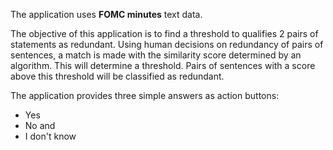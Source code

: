 The application uses **FOMC minutes** text data.

The objective of this application is to find a threshold to qualifies 2 pairs of statements as redundant. Using human decisions on redundancy of pairs of sentences, a match is made with the similarity score determined by an algorithm. This will determine a threshold. Pairs of sentences with a score above this threshold will be classified as redundant.

The application provides three simple answers as action buttons:

  * Yes
  * No and
  * I don't know
